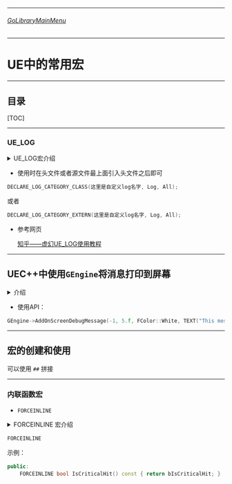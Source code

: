 ___________________________________________________________________________________________
###### [GoLibraryMainMenu](../_LibraryMainMenu_.md)
___________________________________________________________________________________________
# UE中的常用宏
___________________________________________________________________________________________


## 目录

[TOC]

___________________________________________________________________________________________

### UE_LOG

<details>
<summary>UE_LOG宏介绍</summary>

> - 头文件片段的语法是DECLARE_LOG_CATEGORY_EXTERN(CategoryName, DefaultVerbosity, CompileTimeVerbosity). DefaultVerbosity 是在 ini 文件或命令行中未指定详细级别时使用的详细级别。不会记录任何比这更详细的内容。CompileTimeVerbosity 是要在代码中编译的最大详细程度。任何比这更详细的内容都不会被编译。  

------

</details>

- 使用时在头文件或者源文件最上面引入头文件之后即可

```CPP
DECLARE_LOG_CATEGORY_CLASS(这里是自定义log名字, Log, All);
```

或者

```CPP
DECLARE_LOG_CATEGORY_EXTERN(这里是自定义log名字, Log, All);
```

- 参考网页

  [知乎——虚幻UE_LOG使用教程](https://zhuanlan.zhihu.com/p/463724067)



------

## UEC++中使用`GEngine`将消息打印到屏幕

<details>
<summary>介绍</summary>

> - 第一个参数是消息的键（key）。如果 key 设置为 -1，则每次执行这行代码时，都会在屏幕上添加一条新消息。例如，如果将这个添加到Tick()函数中，屏幕很快就会充斥着这些消息流。如果键是正整数（键的类型是 uint64），则每条新消息都会用与其键相同的整数替换前一条消息。例如，如果调用上述函数Tick()并将其键修改为 1，则游戏中的屏幕上只会看到一条消息，因为每个新调用都会简单地替换它。  
> - 第二个参数是显示消息的时长，以秒为单位，它是浮点类型。  
> - 第三个参数是一个FColor 类型的参数，用来确定文本颜色。最好使用在游戏世界背景下易于阅读的颜色。最简单的方法是使用预定义的颜色常量，例如FColor::White. 有关可用颜色常量的完整列表，请参阅[此官方文档页面](https://link.zhihu.com/?target=https%3A//docs.unrealengine.com/en-US/API/Runtime/Core/Math/FColor/index.html)的底部。  
> - 第四个参数是消息本身。请注意，整个字符串必须只占用一个参数，因此，有多个参数的情况下需要使用FString::Printf()：  
> - GEngine->AddOnScreenDebugMessage(-1, 5.f, FColor::Red, FString::Printf(TEXT("Some variable values: x = %f, y = %f"), x, y));  
> - AddOnScreenDebugMessage()还有两个可选参数。第五个参数是一个布尔值，用于确定新消息是出现在顶部（如果为真）还是底部（如果为假）。请注意，这仅适用于键值设置为 -1 的情况。第六个参数是确定文本比例的二维向量。如果打印到屏幕上的消息太小而难以阅读，或者它们太大并占用太多屏幕空间，这将非常有用。  
> - Visual Studio 可能会在 GEngine 下划线并声称它是未定义的。但是，你无需显式包含 Engine.h 或 EngineGlobals.h 即可在任何类中使用它。尽管有红色下划线，它应该可以编译并正常工作。
>
> 源码：![](./Image/CommonMacrosUE/1.png)

------

</details>

- 使用API：

```CPP
GEngine->AddOnScreenDebugMessage(-1, 5.f, FColor::White, TEXT("This message will appear on the screen!"));
```

------

## 宏的创建和使用

可以使用 `##` 拼接



------

### 内联函数宏

- `FORCEINLINE`

<details>
<summary>FORCEINLINE 宏介绍</summary>


>`FORCEINLINE` 是一个宏，用于强制内联函数。这个宏通常在C++代码中使用，尤其是在性能关键的代码部分，如游戏开发中。
>
>### 作用
>
>1. **强制内联**：`FORCEINLINE` 通常用于提示编译器将函数体嵌入到调用该函数的代码中，而不是单独生成一个函数调用。这有助于减少函数调用的开销，提高性能，尤其是对于短小的函数或频繁调用的函数。
>2. **优化性能**：内联函数可以减少函数调用的开销（如栈操作和跳转），特别是对于频繁调用的简单函数。这有助于提高程序的执行速度。
>3. **编译器提示**：尽管`FORCEINLINE` 提示编译器进行内联，编译器可能会根据其他优化考虑忽略这个提示。`FORCEINLINE` 只是一个建议，并不是强制编译器必须内联该函数。
>
>### 示例
>
>```cpp
>#define FORCEINLINE __forceinline
>
>class MyClass {
>public:
>    FORCEINLINE int Add(int a, int b) {
>        return a + b;
>    }
>};
>```
>
>在这个例子中，`FORCEINLINE` 宏被定义为 `__forceinline`，这是MSVC编译器中的内联指令。这个宏的具体定义可能会依赖于不同的编译器。
>
>### 编译器依赖性
>
>- **MSVC**: 使用 `__forceinline`。
>- **GCC/Clang**: 通常会使用 `inline`，但实际内联决定由编译器做出。
>
>### 结论
>
>`FORCEINLINE` 是一种编译器优化提示，建议将函数内联以提高性能，但最终的决定仍由编译器根据具体情况做出。在编写性能敏感的代码时，使用 `FORCEINLINE` 可以帮助优化执行速度，但应该根据实际需求和编译器文档使用。

------

</details>

```CPP
FORCEINLINE
```

示例：

```cpp
public:
	FORCEINLINE bool IsCriticalHit() const { return bIsCriticalHit; }
```